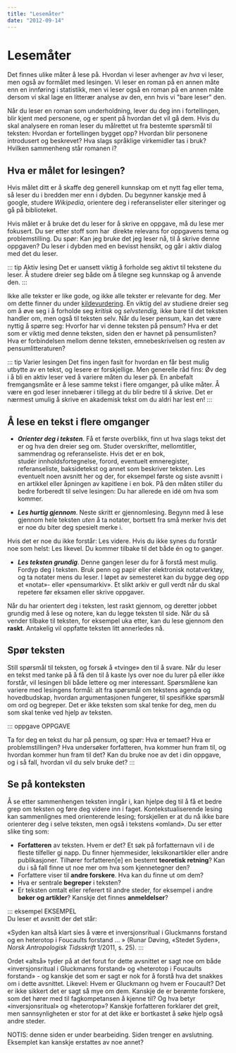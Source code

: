 ```yaml
---
title: "Lesemåter"
date: "2012-09-14"
---
```


# Lesemåter

Det finnes ulike måter å lese på. Hvordan vi leser avhenger av _hva_ vi leser, men også av formålet med lesingen. Vi leser en roman på en annen måte enn en innføring i statistikk, men vi leser også en roman på en annen måte dersom vi skal lage en litterær analyse av den, enn hvis vi "bare leser" den.

Når du leser en roman som underholdning, lever du deg inn i fortellingen, blir kjent med personene, og er spent på hvordan det vil gå dem. Hvis du skal analysere en roman leser du målrettet ut fra bestemte spørsmål til teksten: Hvordan er fortellingen bygget opp? Hvordan blir personene introdusert og beskrevet? Hva slags språklige virkemidler tas i bruk? Hvilken sammenheng står romanen i?

## Hva er målet for lesingen?

Hvis målet ditt er å skaffe deg generell kunnskap om et nytt fag eller tema, så leser du i bredden mer enn i dybden. Du begynner kanskje med å google, studere _Wikipedia_, orientere deg i referanselister eller siteringer og gå på biblioteket.

Hvis målet er å bruke det du leser for å skrive en oppgave, må du lese mer fokusert. Du ser etter stoff som har  direkte relevans for oppgavens tema og problemstilling. Du spør: Kan jeg bruke det jeg leser nå, til å skrive denne oppgaven? Du leser i dybden med en bevisst hensikt, og går i aktiv dialog med det du leser.

::: tip Aktiv lesing 
Det er uansett viktig å forholde seg aktivt til tekstene du leser. Å studere dreier seg både om å tilegne seg kunnskap og å anvende den.
::: 

Ikke alle tekster er like gode, og ikke alle tekster er relevante for deg. Mer om dette finner du under [kildevurdering](/kildebruk-og-referanser/kildevurdering/ "kildevurdering"). En viktig del av studiene dreier seg om å øve seg i å forholde seg _kritisk_ og _selvstendig,_ ikke bare til det teksten handler om, men også til teksten selv. Når du leser pensum, kan det være nyttig å spørre seg: Hvorfor har vi denne teksten på pensum? Hva er det som er viktig med denne teksten, siden den er havnet på pensumlisten? Hva er forbindelsen mellom denne teksten, emnebeskrivelsen og resten av pensumlitteraturen?

::: tip Varier lesingen 
Det fins ingen fasit for hvordan en får best mulig utbytte av en tekst, og lesere er forskjellige. Men generelle råd fins: Øv deg i å bli en aktiv leser ved å variere måten du leser på. En anbefalt fremgangsmåte er å lese samme tekst i flere omganger, på ulike måter. Å være en god leser innebærer i tillegg at du blir bedre til å skrive. Det er nærmest umulig å skrive en akademisk tekst om du aldri har lest en!
::: 

## Å lese en tekst i flere omganger

- **_Orienter deg i teksten_**. Få et første overblikk, finn ut hva slags tekst det er og hva den dreier seg om. Studer overskrifter, mellomtitler, sammendrag og referanseliste. Hvis det er en bok, studér innholdsfortegnelse, forord, eventuelt emneregister, referanseliste, baksidetekst og annet som beskriver teksten. Les eventuelt noen avsnitt her og der, for eksempel første og siste avsnitt i en artikkel eller åpningen av kapitlene i en bok. På den måten stiller du bedre forberedt til selve lesingen: Du har allerede en idé om hva som kommer.

- **_Les hurtig gjennom_**. Neste skritt er gjennomlesing. Begynn med å lese gjennom hele teksten _uten_ å ta notater, bortsett fra små merker hvis det er noe du biter deg spesielt merke i.

Hvis det er noe du ikke forstår: Les videre. Hvis du ikke synes du forstår noe som helst: Les likevel. Du kommer tilbake til det både én og to ganger.

- **_Les teksten grundig_**. Denne gangen leser du for å forstå mest mulig. Fordyp deg i teksten. Bruk penn og papir eller elektronisk notatverktøy, og ta notater mens du leser. I løpet av semesteret kan du bygge deg opp et «notat»- eller «pensumarkiv». Et slikt arkiv er gull verdt når du skal repetere før eksamen eller skrive oppgaver. 

Når du har orientert deg i teksten, lest raskt gjennom, og deretter jobbet grundig med å lese og notere, kan du legge teksten til side. Når du så vender tilbake til teksten, for eksempel uka etter, kan du lese gjennom den **raskt**. Antakelig vil oppfatte teksten litt annerledes nå. 

## Spør teksten

Still spørsmål til teksten, og forsøk å «tvinge» den til å svare. Når du leser en tekst med tanke på å få den til å kaste lys over noe du lurer på eller ikke forstår, vil lesingen bli både lettere og mer interessant. Spørsmålene kan variere med lesingens formål: alt fra spørsmål om tekstens agenda og hovedbudskap, hvordan argumentasjonen fungerer, til spesifikke spørsmål om ord og begreper. Det er ikke teksten som skal tenke for deg, men du som skal tenke ved hjelp av teksten.

::: oppgave OPPGAVE

Ta for deg en tekst du har på pensum, og spør: Hva er temaet? Hva er problemstillingen? Hva undersøker forfatteren, hva kommer hun fram til, og hvordan kommer hun fram til det? Kan du bruke noe av det i din oppgave, og i så fall, hvordan vil du selv bruke det?
:::

## Se på konteksten

Å se etter sammenhengen teksten inngår i, kan hjelpe deg til å få et bedre grep om teksten og føre deg videre inn i faget. Kontekstualiserende lesing kan sammenlignes med orienterende lesing; forskjellen er at du nå ikke bare orienterer deg i selve teksten, men også i tekstens «omland». Du ser etter slike ting som:

- **Forfatteren** av teksten. Hvem er det? Et søk på forfatternavn vil i de fleste tilfeller gi napp. Du finner hjemmesider, leksikonartikler eller andre publikasjoner. Tilhører forfatteren\[e\] en bestemt **teoretisk retning**? Kan du i så fall finne ut noe mer om hva som kjennetegner den?
- Forfattere viser til **andre forskere**. Hva kan du finne ut om dem?
- Hva er sentrale **begreper** i teksten?
- Er teksten omtalt eller referert til andre steder, for eksempel i andre **bøker og artikler**? Kanskje det finnes **anmeldelser**?

::: eksempel EKSEMPEL  
Du leser et avsnitt der det står:

«Syden kan altså klart sies å være et inversjonsritual i Gluckmanns forstand og en heterotop i Foucaults forstand … » (Runar Døving, «Stedet Syden», _Norsk Antropologisk Tidsskrift_ 1/2011, s. 25).
:::

Ordet «altså» tyder på at det forut for dette avsnittet er sagt noe om både «inversjonsritual i Gluckmanns forstand» og «heterotop i Foucaults forstand» - og kanskje det som er sagt er nok for å forstå hva det snakkes om i dette avsnittet. Likevel: Hvem er Gluckmann og hvem er Foucault? Det er ikke sikkert det er sagt så mye om dem. Kanskje de er berømte forskere, som det hører med til fagkompetansen å kjenne til? Og hva betyr «inversjonsritual» og «heterotop»? Kanskje forfatteren forklarer det greit, men sannsynligheten er stor for at det ikke er bortkastet å søke hjelp også andre steder.

NOTIS: denne siden er under bearbeiding. Siden trenger en avslutning. Eksemplet kan kanskje erstattes av noe annet?
